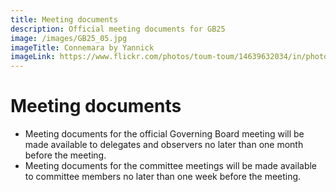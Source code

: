 ```yaml
---
title: Meeting documents
description: Official meeting documents for GB25
image: /images/GB25_05.jpg
imageTitle: Connemara by Yannick
imageLink: https://www.flickr.com/photos/toum-toum/14639632034/in/photolist-oiDWyS-f3Q2Sb-qkV28a-gFFsuX-ehsBx2-7Qst62-gukMQ4-pw4ddk-gNYADe-guk87p-
---
```


# Meeting documents

- Meeting documents for the official Governing Board meeting will be made available to delegates and observers no later than one month before the meeting.
- Meeting documents for the committee meetings will be made available to committee members no later than one week before the meeting.

